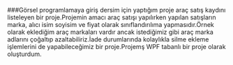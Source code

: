 ###Görsel programlamaya giriş dersim için yaptığım proje araç satış kaydını listeleyen bir proje.Projemin amacı araç satışı yapılırken yapılan satışların marka, alıcı isim soyisim ve fiyat olarak sınıflandırılıma yapmasıdır.Örnek olarak eklediğim araç markaları vardır ancak istediğimiz gibi araç marka adlarını çoğaltıp azaltabiliriz.İade durumlarında kolaylıkla silme ekleme işlemlerini de yapabileceğimiz bir proje.Projemş WPF tabanlı bir proje olarak oluşturdum.  

<!--
**ibrahimeres/ibrahimeres** is a ✨ _special_ ✨ repository because its `README.md` (this file) appears on your GitHub profile.

Here are some ideas to get you started:

- 🔭 I’m currently working on ...
- 🌱 I’m currently learning ...
- 👯 I’m looking to collaborate on ...
- 🤔 I’m looking for help with ...
- 💬 Ask me about ...
- 📫 How to reach me: ...
- 😄 Pronouns: ...
- ⚡ Fun fact: ...
-->
